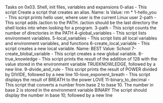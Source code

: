 Tasks on 0x03. Shell, init files, variables and expansions
0-alias - This script Create a script that creates an alias.
	Name: ls
	Value: rm *
1-hello_you - This script  prints hello user, where user is the current Linux user
2-path - This script adds /action to the PATH. /action should be the last directory the shell looks into when looking for a program.
3-path - This script counts the number of directories in the PATH
4-global_variables - This script lists environment variables.
5-local_variables - This script lists all local variables and environment variables, and functions
6-create_local_variable - This script creates a new local variable.
	Name: BEST
	Value: School
7-create_blobal_variable - This script creates a new global variable.
8-true_knowledge - This script prints the result of the addition of 128 with the value stored in the environment variable TRUEKNOWLEDGE, followed by a new line.
9-divide_and_rule - This script prints the result of POWER divided by DIVIDE, followed by a new line
10-love_exponent_breath - This script displays the result of BREATH to the power LOVE
11-binary_to_decimal - This script that converts a number from base 2 to base 10.
	The number in base 2 is stored in the environment variable BINARY
	The script should display the number in base 10, followed by a new line

